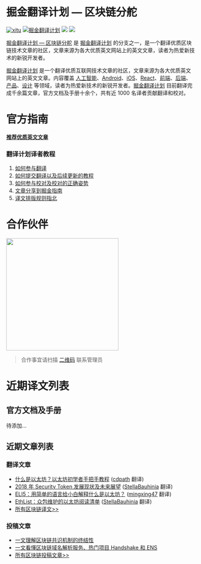 # 掘金翻译计划 — 区块链分舵

[![xitu](https://camo.githubusercontent.com/c9c9db0a39b56738a62332f0791d58b1522fdf82/68747470733a2f2f7261776769742e636f6d2f616c65656e34322f6261646765732f6d61737465722f7372632f786974752e737667)](https://github.com/xitu/gold-miner)
[![掘金翻译计划](https://rawgit.com/aleen42/badges/master/src/juejin_translation.svg)](https://github.com/xitu/gold-miner/)
[![](https://img.shields.io/badge/weibo-%E6%8E%98%E9%87%91%E7%BF%BB%E8%AF%91%E8%AE%A1%E5%88%92-brightgreen.svg)](http://weibo.com/juejinfanyi)
[![](https://img.shields.io/badge/%E7%9F%A5%E4%B9%8E%E4%B8%93%E6%A0%8F-%E6%8E%98%E9%87%91%E7%BF%BB%E8%AF%91%E8%AE%A1%E5%88%92-blue.svg)](https://zhuanlan.zhihu.com/juejinfanyi)

[掘金翻译计划 — 区块链分舵](https://github.com/xitu/blockchain-miner) 是 [掘金翻译计划](https://github.com/xitu/gold-miner) 的分支之一，是一个翻译优质区块链技术文章的社区，文章来源为各大优质英文网站上的英文文章，读者为热爱新技术的新锐开发者。

[掘金翻译计划](https://juejin.im/tag/%E6%8E%98%E9%87%91%E7%BF%BB%E8%AF%91%E8%AE%A1%E5%88%92) 是一个翻译优质互联网技术文章的社区，文章来源为各大优质英文网站上的英文文章。内容覆盖 [人工智能](#ai--deep-learning--machine-learning)、[Android](#android)、[iOS](#ios)、[React](#react)、[前端](#前端)、[后端](#后端)、[产品](#产品)、[设计](#设计) 等领域，读者为热爱新技术的新锐开发者。[掘金翻译计划](https://github.com/xitu/gold-miner) 目前翻译完成千余篇文章，官方文档及手册十余个，共有近 1000 名译者贡献翻译和校对。

# 官方指南

[**推荐优质英文文章**](https://github.com/xitu/blockchain-miner/issues/new?title=推荐优秀英文文章&body=-%20原文链接：推荐文章前%20Google%20一下，尽量保证本文未被翻译%0A-%20简要介绍：介绍一下好不好啦，毕竟小编也看不太懂哎_(:з」∠)_)

### 翻译计划译者教程

1. [如何参与翻译](https://github.com/xitu/blockchain-miner/wiki/%E5%A6%82%E4%BD%95%E5%8F%82%E4%B8%8E%E7%BF%BB%E8%AF%91)
2. [如何提交翻译以及后续更新的教程](https://github.com/xitu/blockchain-miner/wiki/%E5%85%B3%E4%BA%8E%E5%A6%82%E4%BD%95%E6%8F%90%E4%BA%A4%E7%BF%BB%E8%AF%91%E4%BB%A5%E5%8F%8A%E5%90%8E%E7%BB%AD%E6%9B%B4%E6%96%B0%E7%9A%84%E6%95%99%E7%A8%8B)
3. [如何参与校对及校对的正确姿势](https://github.com/xitu/blockchain-miner/wiki/%E5%8F%82%E4%B8%8E%E6%A0%A1%E5%AF%B9%E7%9A%84%E6%AD%A3%E7%A1%AE%E5%A7%BF%E5%8A%BF)
4. [文章分享到掘金指南](https://github.com/xitu/blockchain-miner/wiki/%E5%88%86%E4%BA%AB%E5%88%B0%E6%8E%98%E9%87%91%E6%8C%87%E5%8D%97)
5. [译文排版规则指北](https://github.com/xitu/blockchain-miner/wiki/%E8%AF%91%E6%96%87%E6%8E%92%E7%89%88%E8%A7%84%E5%88%99%E6%8C%87%E5%8C%97)

# 合作伙伴

<a href="#" target="_blank"><img src="https://user-images.githubusercontent.com/26959437/45610260-f4803c80-ba8d-11e8-9b45-76137e5d71e5.png" width="300px;"/></a>

> 合作事宜请扫描 [二维码](http://oiiyyn1t0.bkt.clouddn.com/wechat-517010193.jpg) 联系管理员

# 近期译文列表

## 官方文档及手册

待添加...

## 近期文章列表

### 翻译文章

* [什么是以太坊？以太坊初学者手把手教程](https://juejin.im/post/5ba850a36fb9a05d0b14369f) ([cdpath](https://github.com/cdpath) 翻译)
* [2018 年 Security Token 发展现状及未来展望](https://juejin.im/post/5bab10c16fb9a05d2e1ba2ce) ([StellaBauhinia](https://github.com/StellaBauhinia) 翻译)
* [ELI5：用简单的语言给小白解释什么是以太坊？](https://juejin.im/post/5bb070b16fb9a05ce02a8a26) ([mingxing47](https://github.com/mingxing47) 翻译)
* [EthList：众包维护的以太坊阅读清单](https://juejin.im/post/5b9bd2f6f265da0af5030fed) ([StellaBauhinia](https://github.com/StellaBauhinia) 翻译)
* [所有区块链译文>>](https://github.com/xitu/blockchain-miner/blob/master/blockchain.md)

### 投稿文章

* [一文理解区块链共识机制的终结性](https://github.com/xitu/blockchain-miner/blob/master/article/0002/%E4%B8%80%E6%96%87%E7%90%86%E8%A7%A3%E5%8C%BA%E5%9D%97%E9%93%BE%E5%85%B1%E8%AF%86%E6%9C%BA%E5%88%B6%E7%9A%84%E7%BB%88%E7%BB%93%E6%80%A7.md)
* [一文看懂区块链域名解析服务、热门项目 Handshake 和 ENS](https://github.com/xitu/blockchain-miner/blob/master/article/0002/%E4%B8%80%E6%96%87%E7%9C%8B%E6%87%82%E5%8C%BA%E5%9D%97%E9%93%BE%E5%9F%9F%E5%90%8D%E8%A7%A3%E6%9E%90%E6%9C%8D%E5%8A%A1%E7%83%AD%E9%97%A8%E9%A1%B9Handshake%E5%92%8CENS.md)
* [所有区块链投稿文章>>](https://github.com/xitu/blockchain-miner/blob/master/contribute.md)

